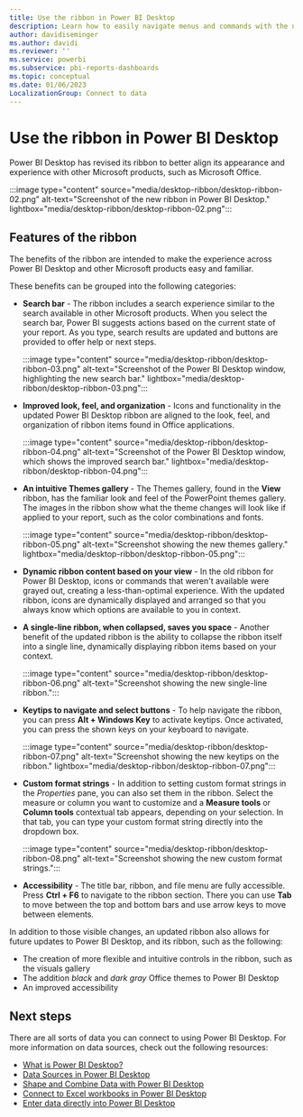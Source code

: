 ```yaml
---
title: Use the ribbon in Power BI Desktop
description: Learn how to easily navigate menus and commands with the new ribbon in Power BI Desktop.
author: davidiseminger
ms.author: davidi
ms.reviewer: ''
ms.service: powerbi
ms.subservice: pbi-reports-dashboards
ms.topic: conceptual
ms.date: 01/06/2023
LocalizationGroup: Connect to data
---
```

# Use the ribbon in Power BI Desktop

Power BI Desktop has revised its ribbon to better align its appearance and experience with other Microsoft products, such as Microsoft Office.

:::image type="content" source="media/desktop-ribbon/desktop-ribbon-02.png" alt-text="Screenshot of the new ribbon in Power BI Desktop." lightbox="media/desktop-ribbon/desktop-ribbon-02.png":::

## Features of the ribbon

The benefits of the ribbon are intended to make the experience across Power BI Desktop and other Microsoft products easy and familiar.

These benefits can be grouped into the following categories:

* **Search bar** - The ribbon includes a search experience similar to the search available in other Microsoft products. When you select the search bar, Power BI suggests actions based on the current state of your report. As you type, search results are updated and buttons are provided to offer help or next steps.

    :::image type="content" source="media/desktop-ribbon/desktop-ribbon-03.png" alt-text="Screenshot of the Power BI Desktop window, highlighting the new search bar." lightbox="media/desktop-ribbon/desktop-ribbon-03.png":::

<!--    Watch this video to see it in action.

    > [!VIDEO <iframe width="560" height="315" src="https://www.microsoft.com/videoplayer/embed/RWyUE" frameborder="0" allow="accelerometer; autoplay; clipboard-write; encrypted-media; gyroscope; picture-in-picture" allowfullscreen></iframe>]
-->
* **Improved look, feel, and organization** - Icons and functionality in the updated Power BI Desktop ribbon are aligned to the look, feel, and organization of ribbon items found in Office applications.

    :::image type="content" source="media/desktop-ribbon/desktop-ribbon-04.png" alt-text="Screenshot of the Power BI Desktop window, which shows the improved search bar." lightbox="media/desktop-ribbon/desktop-ribbon-04.png":::

* **An intuitive Themes gallery** - The Themes gallery, found in the **View** ribbon, has the familiar look and feel of the PowerPoint themes gallery. The images in the ribbon show what the theme changes will look like if applied to your report, such as the color combinations and fonts.

    :::image type="content" source="media/desktop-ribbon/desktop-ribbon-05.png" alt-text="Screenshot showing the new themes gallery." lightbox="media/desktop-ribbon/desktop-ribbon-05.png":::

* **Dynamic ribbon content based on your view** - In the old ribbon for Power BI Desktop, icons or commands that weren't available were grayed out, creating a less-than-optimal experience. With the updated ribbon, icons are dynamically displayed and arranged so that you always know which options are available to you in context.

* **A single-line ribbon, when collapsed, saves you space** - Another benefit of the updated ribbon is the ability to collapse the ribbon itself into a single line, dynamically displaying ribbon items based on your context.

    :::image type="content" source="media/desktop-ribbon/desktop-ribbon-06.png" alt-text="Screenshot showing the new single-line ribbon.":::

* **Keytips to navigate and select buttons** - To help navigate the ribbon, you can press **Alt + Windows Key** to activate keytips. Once activated, you can press the shown keys on your keyboard to navigate.

    :::image type="content" source="media/desktop-ribbon/desktop-ribbon-07.png" alt-text="Screenshot showing the new keytips on the ribbon." lightbox="media/desktop-ribbon/desktop-ribbon-07.png":::

* **Custom format strings** - In addition to setting custom format strings in the *Properties* pane, you can also set them in the ribbon. Select the measure or column you want to customize and a **Measure tools** or **Column tools** contextual tab appears, depending on your selection. In that tab, you can type your custom format string directly into the dropdown box.

    :::image type="content" source="media/desktop-ribbon/desktop-ribbon-08.png" alt-text="Screenshot showing the new custom format strings.":::

* **Accessibility** - The title bar, ribbon, and file menu are fully accessible. Press **Ctrl + F6** to navigate to the ribbon section. There you can use **Tab** to move between the top and bottom bars and use arrow keys to move between elements.

In addition to those visible changes, an updated ribbon also allows for future updates to Power BI Desktop, and its ribbon, such as the following:

* The creation of more flexible and intuitive controls in the ribbon, such as the visuals gallery
* The addition *black* and *dark gray* Office themes to Power BI Desktop
* An improved accessibility

## Next steps

There are all sorts of data you can connect to using Power BI Desktop. For more information on data sources, check out the following resources:

* [What is Power BI Desktop?](../fundamentals/desktop-what-is-desktop.md)
* [Data Sources in Power BI Desktop](../connect-data/desktop-data-sources.md)
* [Shape and Combine Data with Power BI Desktop](../connect-data/desktop-shape-and-combine-data.md)
* [Connect to Excel workbooks in Power BI Desktop](/power-query/connectors/excel)
* [Enter data directly into Power BI Desktop](../connect-data/desktop-enter-data-directly-into-desktop.md)
